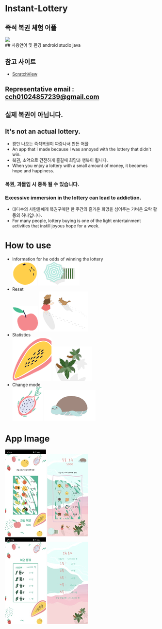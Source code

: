 # Instant-Lottery
## 즉석 복권 체험 어플
<img src="https://hits.seeyoufarm.com/api/count/incr/badge.svg?url=https://github.com/cch230/Instant-Lottery" style="display: block; object-fit: cover; border-radius: 1px; width: 100px; pointer-events: auto;">
## 사용언어 및 환경
android studio  
java

## 참고 사이트
* [ScratchView](https://github.com/D-clock/ScratchView)

Representative email : cch01024857239@gmail.com
---

## 실제 복권이 아닙니다.
## It's not an actual lottery.
* 꽝만 나오는 즉석복권이 짜증나서 만든 어플  
* An app that I made because I was annoyed with the lottery that didn't win.  
* 복권, 소액으로 건전하게 즐길때 희망과 행복이 됩니다. 
* When you enjoy a lottery with a small amount of money, it becomes hope and happiness.  

### 복권, 과몰입 시 중독 될 수 있습니다.
### Excessive immersion in the lottery can lead to addiction.
* 대다수의 사람들에게 복권구매란 한 주간의 즐거운 희망을 심어주는 가벼운 오락 활동의 하나입니다.  
* For many people, lottery buying is one of the light entertainment activities that instill joyous hope for a week.

# How to use

* Information for he odds of winning the lottery    
![UI](https://github.com/cch230/Instant-Lottery/blob/main/app_image/info.png) ![UI](https://github.com/cch230/Instant-Lottery/blob/main/app_image/info2.png)  
* Reset  
![UI](https://github.com/cch230/Instant-Lottery/blob/main/app_image/reset.png) ![UI](https://github.com/cch230/Instant-Lottery/blob/main/app_image/reset2.png)  
* Statistics  
![UI](https://github.com/cch230/Instant-Lottery/blob/main/app_image/rank.png) ![UI](https://github.com/cch230/Instant-Lottery/blob/main/app_image/rank2.png)  
* Change mode  
![UI](https://github.com/cch230/Instant-Lottery/blob/main/app_image/mode.png) ![UI](https://github.com/cch230/Instant-Lottery/blob/main/app_image/mode3.png)  
  
# App Image
![UI](https://github.com/cch230/Instant-Lottery/blob/main/app_image/KakaoTalk_20210301_183530926.jpg) ![UI](https://github.com/cch230/Instant-Lottery/blob/main/app_image/KakaoTalk_20220113_164416969_02.jpg)  
![UI](https://github.com/cch230/Instant-Lottery/blob/main/app_image/KakaoTalk_20210301_183530926_01.jpg) ![UI](https://github.com/cch230/Instant-Lottery/blob/main/app_image/KakaoTalk_20220113_164416969_01.jpg)  

 
